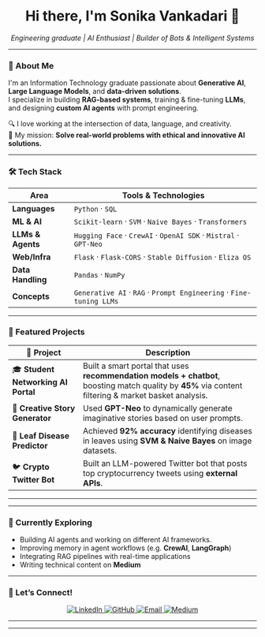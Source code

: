 <!-- Profile README for Sonika Vankadari -->
<!-- Theme: Classy and clean using Midnight Blue and Amber tones -->


<h1 align="center">Hi there, I'm Sonika Vankadari 👋</h1>
<p align="center"><i>Engineering graduate | AI Enthusiast | Builder of Bots & Intelligent Systems</i></p>

---

### 🚀 About Me
I'm an Information Technology graduate passionate about **Generative AI**, **Large Language Models**, and **data-driven solutions**.  
I specialize in building **RAG-based systems**, training & fine-tuning **LLMs**, and designing **custom AI agents** with prompt engineering.

🔍 I love working at the intersection of data, language, and creativity.  
🎯 My mission: **Solve real-world problems with ethical and innovative AI solutions.**

---

### 🛠️ Tech Stack

| Area | Tools & Technologies |
|------|----------------------|
| **Languages** | `Python` · `SQL` |
| **ML & AI** | `Scikit-learn` · `SVM` · `Naive Bayes` · `Transformers` |
| **LLMs & Agents** | `Hugging Face` · `CrewAI` · `OpenAI SDK` · `Mistral` · `GPT-Neo` |
| **Web/Infra** | `Flask` · `Flask-CORS` · `Stable Diffusion` · `Eliza OS` |
| **Data Handling** | `Pandas` · `NumPy` |
| **Concepts** | `Generative AI` · `RAG` · `Prompt Engineering` · `Fine-tuning LLMs` |

---

### 🌟 Featured Projects

| 📌 Project | Description |
|-----------|-------------|
| 🎓 **Student Networking AI Portal** | Built a smart portal that uses **recommendation models + chatbot**, boosting match quality by **45%** via content filtering & market basket analysis. |
| 📝 **Creative Story Generator** | Used **GPT-Neo** to dynamically generate imaginative stories based on user prompts. |
| 🌿 **Leaf Disease Predictor** | Achieved **92% accuracy** identifying diseases in leaves using **SVM & Naive Bayes** on image datasets. |
| 🐦 **Crypto Twitter Bot** | Built an LLM-powered Twitter bot that posts top cryptocurrency tweets using **external APIs**. |

---


---

### 🌱 Currently Exploring

- Building AI agents and working on different AI frameworks. 
- Improving memory in agent workflows (e.g. **CrewAI**, **LangGraph**)  
- Integrating RAG pipelines with real-time applications  
- Writing technical content on **Medium**

---

### 🤝 Let’s Connect!

<p align="center">
  <a href="https://linkedin.com/in/sonikavankadari" target="_blank">
    <img src="https://img.shields.io/badge/LinkedIn-0A66C2?style=for-the-badge&logo=linkedin&logoColor=white" alt="LinkedIn">
  </a>
  <a href="https://github.com/sonika2403" target="_blank">
    <img src="https://img.shields.io/badge/GitHub-161B22?style=for-the-badge&logo=github&logoColor=white" alt="GitHub">
  </a>
  <a href="mailto:vankadarisonika24@gmail.com" target="_blank">
    <img src="https://img.shields.io/badge/Email-D14836?style=for-the-badge&logo=gmail&logoColor=white" alt="Email">
  </a>
  <a href="https://medium.com/@vankadarisonika24" target="_blank">
    <img src="https://img.shields.io/badge/Medium-000000?style=for-the-badge&logo=medium&logoColor=white" alt="Medium">
  </a>
</p>

---

---
